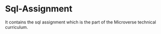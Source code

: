 # Sql-Assignment
It contains the sql assignment which is the part of the Microverse technical curriculum. 
